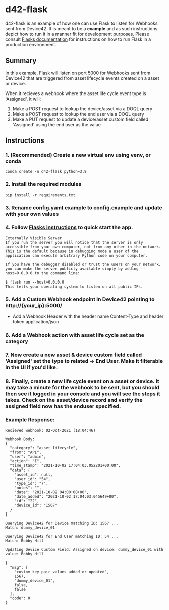# d42-flask
d42-flask is an example of how one can use Flask to listen for Webhooks sent from Device42. It is meant to be a **example** and as such instructions depict how to run it in a manner fit for development purposes. Please consult [Flasks documentation](https://flask.palletsprojects.com/en/2.0.x/deploying/index.html) for instructions on how to run Flask in a production environment. 

## Summary
In this example, Flask will listen on port 5000 for Webhooks sent from Device42 that are triggered from asset lifecycle events created on a asset or device. 

When it recieves a webhook where the asset life cycle event type is 'Assigned', it will:

1. Make a POST request to lookup the device/asset via a DOQL query
2. Make a POST request to lookup the end user via a DOQL query
3. Make a PUT request to update a device/asset custom field called 'Assigned' using the end user as the value

## Instructions
### 1. (Recommended) Create a new virtual env using venv, or conda
```
conda create -n d42-flask python=3.9
```
### 2. Install the required modules
```
pip install -r requirements.txt
```
### 3. Rename config.yaml.example to config.example and update with your own values
### 4. Follow [Flasks instructions](https://flask.palletsprojects.com/en/2.0.x/quickstart/) to quick start the app.
```
Externally Visible Server
If you run the server you will notice that the server is only accessible from your own computer, not from any other in the network. This is the default because in debugging mode a user of the application can execute arbitrary Python code on your computer.

If you have the debugger disabled or trust the users on your network, you can make the server publicly available simply by adding --host=0.0.0.0 to the command line:

$ flask run --host=0.0.0.0
This tells your operating system to listen on all public IPs.
```
### 5. Add a Custom Webhook endpoint in Device42 pointing to http://{your_ip}:5000/
- Add a Webhook Header with the header name Content-Type and header token application/json
### 6. Add a Webhook action with asset life cycle set as the category
### 7. Now create a new asset & device custom field called 'Assigned' set the type to related -> End User. Make it filterable in the UI if you'd like.
### 8. Finally, create a new life cycle event on a asset or device. It may take a minute for the webhook to be sent, but you should then see it logged in your console and you will see the steps it takes. Check on the asset/device record and verify the assigned field now has the enduser specified.

### Example Response:
```
Recieved webhook: 02-Oct-2021 (18:04:46)

Webhook Body: 
{
  "category": "asset_lifecycle",
  "from": "API",
  "user": "admin",
  "action": "I",
  "time_stamp": "2021-10-02 17:04:03.052201+00:00",
  "data": {
    "asset_id": null,
    "user_id": "54",
    "type_id": "7",
    "notes": "",
    "date": "2021-10-02 04:00:00+00",
    "date_added": "2021-10-02 17:04:03.045649+00",
    "id": "22",
    "device_id": "1567"
  }
}

Querying Device42 for Device matching ID: 1567 ...
Match: dummy_device_01

Querying Device42 for End User matching ID: 54 ...
Match: Bobby Hill

Updating Device Custom Field: Assigned on device: dummy_device_01 with value: Bobby Hill

{
  "msg": [
    "custom key pair values added or updated",
    1567,
    "dummy_device_01",
    false,
    false
  ],
  "code": 0
}
```